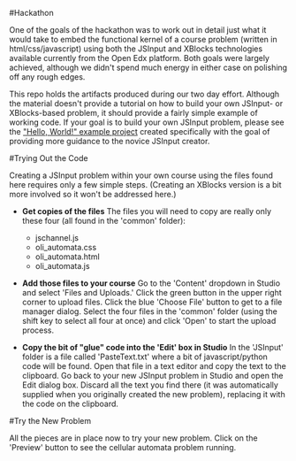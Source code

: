 #Hackathon

One of the goals of the hackathon was to work out in detail just what it would take to embed the functional kernel of a course problem (written in html/css/javascript) using both the JSInput and XBlocks technologies available currently from the Open Edx platform. Both goals were largely achieved, although we didn't spend much energy in either case on polishing off any rough edges.

This repo holds the artifacts produced during our two day effort. Although the material doesn't provide a tutorial on how to build your own JSInput- or XBlocks-based problem, it should provide a fairly simple example of working code. If your goal is to build your own JSInput problem, please see the ["Hello, World!" example project](https://github.com/caesar2164/Hackathon/blob/master/mirror.html) created specifically with the goal of providing more guidance to the novice JSInput creator.

#Trying Out the Code

Creating a JSInput problem within your own course using the files found here requires only a few simple steps. (Creating an XBlocks version is a bit more involved so it won't be addressed here.)

* **Get copies of the files** The files you will need to copy are really only these four (all found in the 'common' folder):
    - jschannel.js
    - oli_automata.css
    - oli_automata.html
    - oli_automata.js

* **Add those files to your course** Go to the 'Content' dropdown in Studio and select 'Files and Uploads.' Click the green button in the upper right corner to upload files. Click the blue 'Choose File' button to get to a file manager dialog. Select the four files in the 'common' folder (using the shift key to select all four at once) and click 'Open' to start the upload process.

* **Copy the bit of "glue" code into the 'Edit' box in Studio**  In the 'JSInput' folder is a file called 'PasteText.txt' where a bit of javascript/python code will be found. Open that file in a text editor and copy the text to the clipboard. Go back to your new JSInput problem in Studio and open the Edit dialog box. Discard all the text you find there (it was automatically supplied when you originally created the new problem), replacing it with the code on the clipboard.

#Try the New Problem

All the pieces are in place now to try your new problem. Click on the 'Preview' button to see the cellular automata problem running.






